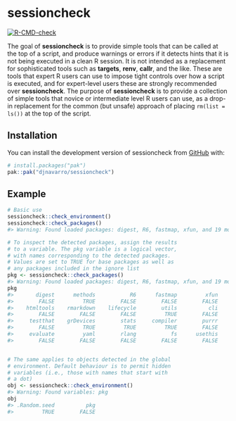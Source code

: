 
<!-- README.md is generated from README.Rmd. Please edit that file -->

# sessioncheck

<!-- badges: start -->

[![R-CMD-check](https://github.com/djnavarro/sessioncheck/actions/workflows/R-CMD-check.yaml/badge.svg)](https://github.com/djnavarro/sessioncheck/actions/workflows/R-CMD-check.yaml)
<!-- badges: end -->

The goal of **sessioncheck** is to provide simple tools that can be
called at the top of a script, and produce warnings or errors if it
detects hints that it is not being executed in a clean R session. It is
not intended as a replacement for sophisticated tools such as
**targets**, **renv**, **callr**, and the like. These are tools that
expert R users can use to impose tight controls over how a script is
executed, and for expert-level users these are strongly recommended over
**sessioncheck**. The purpose of **sessioncheck** is to provide a
collection of simple tools that novice or intermediate level R users can
use, as a drop-in replacement for the common (but unsafe) approach of
placing `rm(list = ls())` at the top of the script.

## Installation

You can install the development version of sessioncheck from
[GitHub](https://github.com/) with:

``` r
# install.packages("pak")
pak::pak("djnavarro/sessioncheck")
```

## Example

``` r
# Basic use
sessioncheck::check_environment()
sessioncheck::check_packages()
#> Warning: Found loaded packages: digest, R6, fastmap, xfun, and 19 more

# To inspect the detected packages, assign the results
# to a variable. The pkg variable is a logical vector,
# with names corresponding to the detected packages. 
# Values are set to TRUE for base packages as well as 
# any packages included in the ignore list
pkg <- sessioncheck::check_packages()
#> Warning: Found loaded packages: digest, R6, fastmap, xfun, and 19 more
pkg
#>       digest      methods           R6      fastmap         xfun     magrittr         glue sessioncheck        knitr 
#>        FALSE         TRUE        FALSE        FALSE        FALSE        FALSE        FALSE         TRUE        FALSE 
#>    htmltools    rmarkdown    lifecycle        utils          cli          pak        vctrs      pkgdown     graphics 
#>        FALSE        FALSE        FALSE         TRUE        FALSE        FALSE        FALSE        FALSE         TRUE 
#>     testthat    grDevices        stats     compiler        purrr         base        tools         etal         brio 
#>        FALSE         TRUE         TRUE         TRUE        FALSE         TRUE         TRUE        FALSE        FALSE 
#>     evaluate         yaml        rlang           fs      usethis     datasets 
#>        FALSE        FALSE        FALSE        FALSE        FALSE         TRUE


# The same applies to objects detected in the global
# environment. Default behaviour is to permit hidden
# variables (i.e., those with names that start with 
# a dot)
obj <- sessioncheck::check_environment()
#> Warning: Found variables: pkg
obj
#> .Random.seed          pkg 
#>         TRUE        FALSE
```
